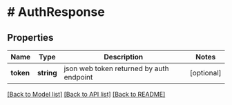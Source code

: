 # # AuthResponse

## Properties

Name | Type | Description | Notes
------------ | ------------- | ------------- | -------------
**token** | **string** | json web token returned by auth endpoint | [optional] 

[[Back to Model list]](../../README.md#documentation-for-models) [[Back to API list]](../../README.md#documentation-for-api-endpoints) [[Back to README]](../../README.md)


